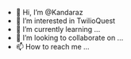 - 👋 Hi, I’m @Kandaraz
- 👀 I’m interested in TwilioQuest  
- 🌱 I’m currently learning ... 
- 💞️ I’m looking to collaborate on ...
- 📫 How to reach me ...

<!---
Kandaraz/Kandaraz is a ✨ special ✨ repository because its `README.md` (this file) appears on your GitHub profile.
You can click the Preview link to take a look at your changes.
--->
